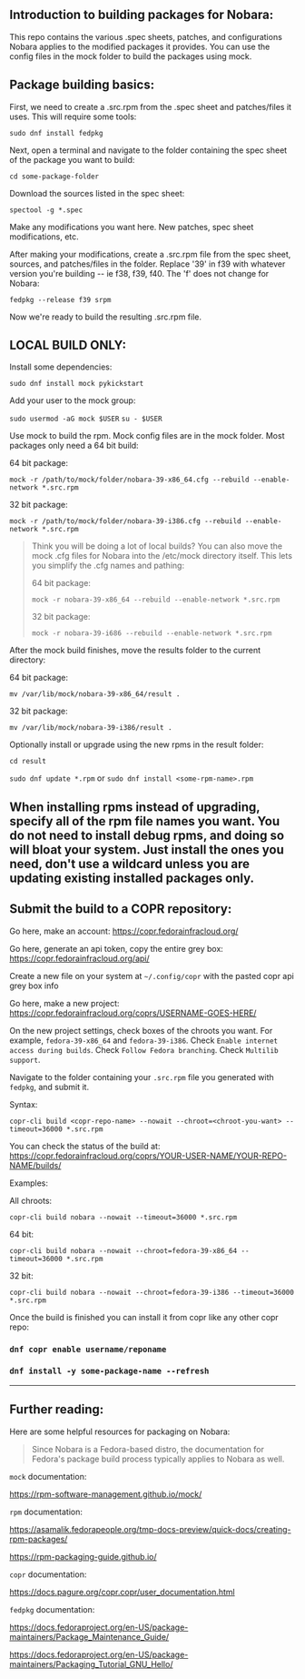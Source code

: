 
Introduction to building packages for Nobara:
---

This repo contains the various .spec sheets, patches, and configurations Nobara applies to the modified packages it provides. You can use the config files in the mock folder to build the packages using mock.

Package building basics:
---

First, we need to create a .src.rpm from the .spec sheet and patches/files it uses. This will require some tools:

`sudo dnf install fedpkg`

Next, open a terminal and navigate to the folder containing the spec sheet of the package you want to build:

`cd some-package-folder`

Download the sources listed in the spec sheet:

`spectool -g *.spec`

Make any modifications you want here. New patches, spec sheet modifications, etc.

After making your modifications, create a .src.rpm file from the spec sheet, sources, and patches/files in the folder. Replace '39' in f39 with whatever version you're building -- ie f38, f39, f40. The 'f' does not change for Nobara:

`fedpkg --release f39 srpm`

Now we're ready to build the resulting .src.rpm file.


LOCAL BUILD ONLY:
---
Install some dependencies:

`sudo dnf install mock pykickstart`

Add your user to the mock group:

`sudo usermod -aG mock $USER`
`su - $USER`

Use mock to build the rpm. Mock config files are in the mock folder. Most packages only need a 64 bit build:

64 bit package:

`mock -r /path/to/mock/folder/nobara-39-x86_64.cfg --rebuild --enable-network *.src.rpm`

32 bit package:

`mock -r /path/to/mock/folder/nobara-39-i386.cfg --rebuild --enable-network *.src.rpm`

> Think you will be doing a lot of local builds? You can also move the  
> mock .cfg files for Nobara into the /etc/mock directory itself.
> This lets you simplify the .cfg names and pathing:
>
>64 bit package: 
>
>`mock -r nobara-39-x86_64 --rebuild --enable-network *.src.rpm`
>
>32 bit package: 
>
>`mock -r nobara-39-i686 --rebuild --enable-network *.src.rpm`

After the mock build finishes, move the results folder to the current directory:

64 bit package:

`mv /var/lib/mock/nobara-39-x86_64/result .`

32 bit package:

`mv /var/lib/mock/nobara-39-i386/result .`

Optionally install or upgrade using the new rpms in the result folder:

`cd result`

`sudo dnf update *.rpm`
or
`sudo dnf install <some-rpm-name>.rpm`

When installing rpms instead of upgrading, specify all of the rpm file names you want. You do not need to install debug rpms, and doing so will bloat your system. Just install the ones you need, don't use a wildcard unless you are updating existing installed packages only.
---

Submit the build to a COPR repository:
---
Go here, make an account:
https://copr.fedorainfracloud.org/

Go here, generate an api token, copy the entire grey box:
https://copr.fedorainfracloud.org/api/

Create a new file on your system at `~/.config/copr` with the pasted copr api grey box info

Go here, make a new project:
https://copr.fedorainfracloud.org/coprs/USERNAME-GOES-HERE/

On the new project settings, check boxes of the chroots you want. For example, `fedora-39-x86_64` and `fedora-39-i386`. Check `Enable internet access during builds`. Check `Follow Fedora branching`. Check `Multilib support`.

Navigate to the folder containing your `.src.rpm` file you generated with `fedpkg`, and submit it.

Syntax:

`copr-cli build <copr-repo-name> --nowait --chroot=<chroot-you-want> --timeout=36000 *.src.rpm`

You can check the status of the build at:
https://copr.fedorainfracloud.org/coprs/YOUR-USER-NAME/YOUR-REPO-NAME/builds/

Examples:

All chroots:

`copr-cli build nobara --nowait --timeout=36000 *.src.rpm`

64 bit:

`copr-cli build nobara --nowait --chroot=fedora-39-x86_64 --timeout=36000 *.src.rpm`

32 bit:

`copr-cli build nobara --nowait --chroot=fedora-39-i386 --timeout=36000 *.src.rpm`

Once the build is finished you can install it from copr like any other copr repo:

### `dnf copr enable username/reponame`
### `dnf install -y some-package-name --refresh`
---

Further reading:
---
Here are some helpful resources for packaging on Nobara: 
>Since Nobara is a Fedora-based distro, the documentation for Fedora's package build process typically applies to Nobara as well.

`mock` documentation: 

https://rpm-software-management.github.io/mock/

`rpm` documentation: 

https://asamalik.fedorapeople.org/tmp-docs-preview/quick-docs/creating-rpm-packages/

https://rpm-packaging-guide.github.io/

`copr` documentation:

https://docs.pagure.org/copr.copr/user_documentation.html

`fedpkg` documentation:

https://docs.fedoraproject.org/en-US/package-maintainers/Package_Maintenance_Guide/

https://docs.fedoraproject.org/en-US/package-maintainers/Packaging_Tutorial_GNU_Hello/